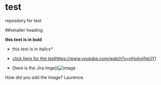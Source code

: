 # test
repository for test 

##smaller heading 

**this text is in bold**

* this text is in italics*

* [click here for the test](https://www.youtube.com/watch?v=nHuhojfjeUY)https://www.youtube.com/watch?v=nHuhojfjeUY)

* [here is the Jira imge](![image](https://github.com/NatalieMiddlemist/test/assets/142788092/a59262d4-121f-4d3b-81ae-4e3c03926c91)


How did you add the image? Laurence.
